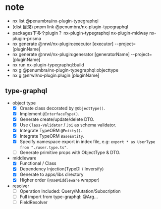 # note

- nx list @penumbra/nx-plugin-typegraphql
- (dist 目录) pnpm link @penumbra/nx-plugin-typegraphql
- packages下多个plugin？ nx-plugin-typegraphql nx-plugin-midway nx-plugin-prisma
- nx generate @nrwl/nx-plugin:executor [executor] --project=[pluginName]
- nx generate @nrwl/nx-plugin:generator [generatorName] --project=[pluginName]
- nx run nx-plugin-typegraphql:build
- nx g @penumbra/nx-plugin-typegraphql:objecttype
- nx g @nrwl/nx-plugin:plugin [pluginName]

## type-graphql

- object type
  - [x] Create class decorated by `@ObjectType()`.
  - [x] Implement `@InterfaceType()`.
  - [x] Generate create/update/delete DTO.
  - [x] Use `Class-Validator` / `Joi` as schema validator.
  - [x] Integrate TypeORM `@Entity()`.
  - [x] Integrate TypeORM `BaseEntity`.
  - [x] Specify namespace export in index file, e.g: `export * as UserType from "./user.type.ts"`.
  - [ ] Generate primitive props with ObjectType & DTO.
- middleware
  - [x] Functional / Class
  - [x] Dependency Injection(TypeDI / Inversify)
  - [x] Generate to apps/libs directory
  - [x] Higher order (`@UseMiddleware` wrapper)
- resolver
  - [ ] Operation Included: Query/Mutation/Subscription
  - [ ] Full import from type-graphql: @Arg...
  - [ ] FieldResolver
